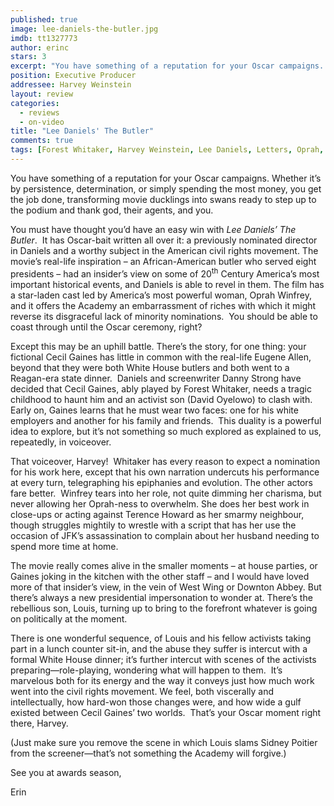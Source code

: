 ```yaml
---
published: true
image: lee-daniels-the-butler.jpg
imdb: tt1327773
author: erinc
stars: 3
excerpt: "You have something of a reputation for your Oscar campaigns. Whether it&rsquo;s by persistence, determination, or simply spending the most money, you get the job done, transforming movie ducklings into swans ready to step up to the podium and thank god, their agents, and you.&nbsp;"
position: Executive Producer
addressee: Harvey Weinstein
layout: review
categories: 
  - reviews
  - on-video
title: "Lee Daniels' The Butler"
comments: true
tags: [Forest Whitaker, Harvey Weinstein, Lee Daniels, Letters, Oprah, Oscar, The Butler]
---
```

<p>You have something of a reputation for your Oscar campaigns. Whether it&rsquo;s by persistence, determination, or simply spending the most money, you get the job done, transforming movie ducklings into swans ready to step up to the podium and thank god, their agents, and you.&nbsp;</p>
<p>You must have thought you&rsquo;d have an easy win with <em>Lee Daniels&rsquo; The Butler</em>.&nbsp; It has Oscar-bait written all over it: a previously nominated director in Daniels and a worthy subject in the American civil rights movement. The movie&rsquo;s real-life inspiration &ndash; an African-American butler who served eight presidents &ndash; had an insider&rsquo;s view on some of 20<sup>th</sup> Century America&rsquo;s most important historical events, and Daniels is able to revel in them. The film has a star-laden cast led by America&rsquo;s most powerful woman, Oprah Winfrey, and it offers the Academy an embarrassment of riches with which it might reverse its disgraceful lack of minority nominations.&nbsp; You should be able to coast through until the Oscar ceremony, right?</p>
<p>Except this may be an uphill battle. There&rsquo;s the story, for one thing: your fictional Cecil Gaines has little in common with the real-life Eugene Allen, beyond that they were both White House butlers and both went to a Reagan-era state dinner. &nbsp;Daniels and screenwriter Danny Strong have decided that Cecil Gaines, ably played by Forest Whitaker, needs a tragic childhood to haunt him and an activist son (David Oyelowo) to clash with. Early on, Gaines learns that he must wear two faces: one for his white employers and another for his family and friends.&nbsp; This duality is a powerful idea to explore, but it&rsquo;s not something so much explored as explained to us, repeatedly, in voiceover.</p>
<p>That voiceover, Harvey!&nbsp; Whitaker has every reason to expect a nomination for his work here, except that his own narration undercuts his performance at every turn, telegraphing his epiphanies and evolution. The other actors fare better.&nbsp; Winfrey tears into her role, not quite dimming her charisma, but never allowing her Oprah-ness to overwhelm. She does her best work in close-ups or acting against Terence Howard as her smarmy neighbour, though struggles mightily to wrestle with a script that has her use the occasion of JFK&rsquo;s assassination to complain about her husband needing to spend more time at home.</p>
<p>The movie really comes alive in the smaller moments &ndash; at house parties, or Gaines joking in the kitchen with the other staff &ndash; and I would have loved more of that insider&rsquo;s view, in the vein of West Wing or Downton Abbey. But there&rsquo;s always a new presidential impersonation to wonder at. There&rsquo;s the rebellious son, Louis, turning up to bring to the forefront whatever is going on politically at the moment.</p>
<p>There is one wonderful sequence, of Louis and his fellow activists taking part in a lunch counter sit-in, and the abuse they suffer is intercut with a formal White House dinner; it&rsquo;s further intercut with scenes of the activists preparing&mdash;role-playing, wondering what will happen to them.&nbsp; It&rsquo;s marvelous both for its energy and the way it conveys just how much work went into the civil rights movement. We feel, both viscerally and intellectually, how hard-won those changes were, and how wide a gulf existed between Cecil Gaines&rsquo; two worlds.&nbsp; That&rsquo;s your Oscar moment right there, Harvey.</p>
<p>(Just make sure you remove the scene in which Louis slams Sidney Poitier from the screener&mdash;that&rsquo;s not something the Academy will forgive.)</p>
<p>See you at awards season,</p>
<p>Erin</p>
